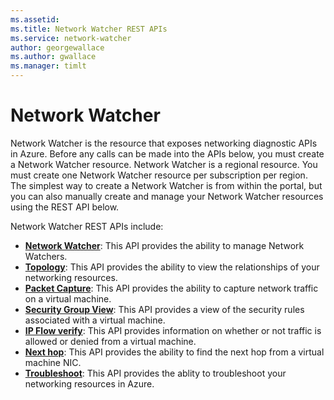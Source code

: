 ```yaml
---
ms.assetid: 
ms.title: Network Watcher REST APIs
ms.service: network-watcher
author: georgewallace
ms.author: gwallace
ms.manager: timlt
---
```



# Network Watcher

Network Watcher is the resource that exposes networking diagnostic APIs in Azure. Before any calls can be made into the APIs below, you must create a Network Watcher resource. Network Watcher is a regional resource. You must create one Network Watcher resource per subscription per region. The simplest way to create a Network Watcher is from within the portal, but you can also manually create and manage your Network Watcher resources using the REST API below.

Network Watcher REST APIs include:

- **[Network Watcher](network-watcher-rest-api.md)**: This API provides the ability to manage Network Watchers.
- **[Topology](topology/topology-rest-api.md)**: This API provides the ability to view the relationships of your networking resources. 
- **[Packet Capture](packet-capture/packet-capture-rest-api.md)**: This API provides the ability to capture network traffic on a virtual machine.
- **[Security Group View](security-group-view/security-group-view-rest-api.md)**: This API provides a view of the security rules associated with a virtual machine.
- **[IP Flow verify](ip-flow-verify/ip-flow-verify-rest-api.md)**: This API provides information on whether or not traffic is allowed or denied from a virtual machine.
- **[Next hop](next-hop/next-hop-rest-api.md)**: This API provides the ability to find the next hop from a virtual machine NIC.
- **[Troubleshoot](troubleshoot/troubleshoot-rest-api.md)**: This API provides the ablity to troubleshoot your networking resources in Azure.
